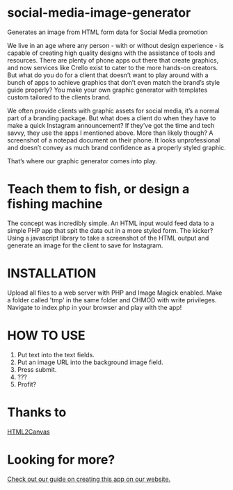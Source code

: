 # social-media-image-generator
Generates an image from HTML form data for Social Media promotion

We live in an age where any person - with or without design experience - is capable of creating high quality designs with the assistance of tools and resources. There are plenty of phone apps out there that create graphics, and now services like Crello exist to cater to the more hands-on creators. But what do you do for a client that doesn’t want to play around with a bunch of apps to achieve graphics that don’t even match the brand’s style guide properly? You make your own graphic generator with templates custom tailored to the clients brand.

We often provide clients with graphic assets for social media, it’s a normal part of a branding package. But what does a client do when they have to make a quick Instagram announcement? If they’ve got the time and tech savvy, they use the apps I mentioned above. More than likely though? A screenshot of a notepad document on their phone. It looks unprofessional and doesn’t convey as much brand confidence as a properly styled graphic.

That’s where our graphic generator comes into play. 

# Teach them to fish, or design a fishing machine

The concept was incredibly simple. An HTML input would feed data to a simple PHP app that spit the data out in a more styled form. The kicker? Using a javascript library to take a screenshot of the HTML output and generate an image for the client to save for Instagram.

# INSTALLATION

Upload all files to a web server with PHP and Image Magick enabled. Make a folder called 'tmp' in the same folder and CHMOD with write privileges. Navigate to index.php in your browser and play with the app!

# HOW TO USE

1. Put text into the text fields. 
2. Put an image URL into the background image field. 
3. Press submit. 
4. ???
5. Profit?

# Thanks to 
[HTML2Canvas](https://html2canvas.hertzen.com/)

# Looking for more?

[Check out our guide on creating this app on our website.](http://stayregular.net/blog/social-media-image-generator-with-javascript-and-php)
